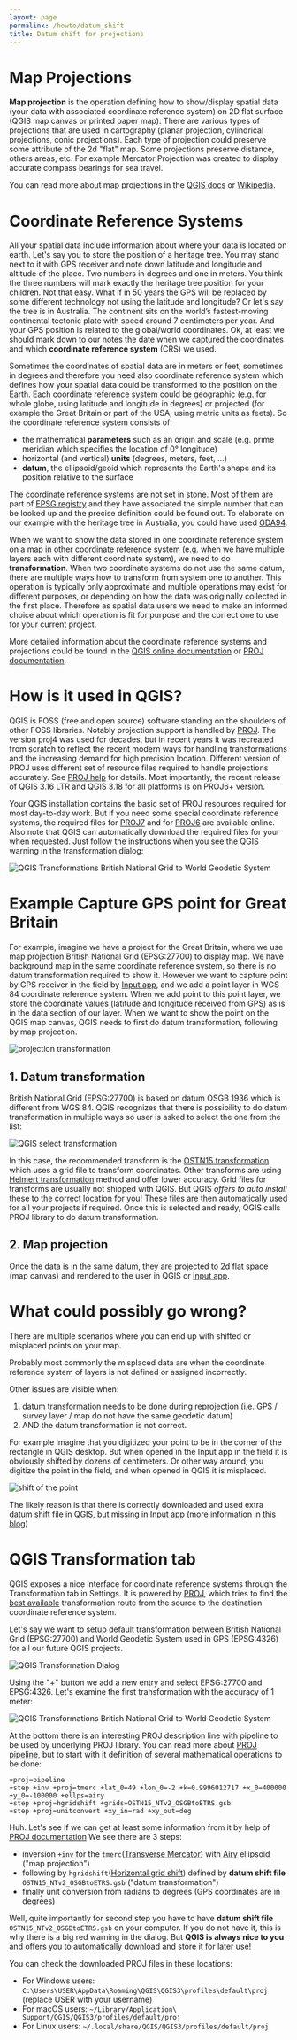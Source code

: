```yaml
---
layout: page
permalink: /howto/datum_shift
title: Datum shift for projections
---
```



# Map Projections

**Map projection** is the operation defining how to show/display spatial data (your data with associated coordinate reference system) on
2D flat surface (QGIS map canvas or printed paper map).
There are various types of projections that are used in cartography (planar projection, cylindrical projections, conic projections).
Each type of projection could preserve some attribute of the 2d "flat" map. Some projections preserve distance,
others areas, etc. For example Mercator Projection was created to display accurate compass bearings for sea travel.

You can read more about map projections in the [QGIS docs](https://docs.qgis.org/testing/en/docs/gentle_gis_introduction/coordinate_reference_systems.html#map-projection-in-detail)
or [Wikipedia](https://en.wikipedia.org/wiki/Map_projection).

# Coordinate Reference Systems

All your spatial data include information about where your data is located on earth. Let's say you to store the position
of a heritage tree. You may stand next to it with GPS receiver and note down latitude and longitude and altitude of the
place. Two numbers in degrees and one in meters. You think the three numbers will mark exactly the heritage
tree position for your children. Not that easy. What if in 50 years the GPS will be replaced by some different technology
not using the latitude and longitude? Or let's say the tree is in Australia. The continent sits on the world’s
fastest-moving continental tectonic plate with speed around 7 centimeters per year. And your GPS position is related to the
global/world coordinates. Ok, at least we should mark down to our notes the date when we captured the coordinates and
which **coordinate reference system** (CRS) we used.

Sometimes the coordinates of spatial data are in meters or feet, sometimes in degrees and therefore you need also coordinate reference system which
defines how your spatial data could be transformed to the position on the Earth. Each coordinate reference system could be
geographic (e.g. for whole globe, using latitude and longitude in degrees) or projected
(for example the Great Britain or part of the USA, using metric units as feets). So the coordinate reference system consists of:

 - the mathematical **parameters** such as an origin and scale (e.g. prime meridian which specifies the location of 0° longitude)
 - horizontal (and vertical) **units** (degrees, meters, feet, ...)
 - **datum**, the ellipsoid/geoid which represents the Earth's shape and its position relative to the surface

The coordinate reference systems are not set in stone. Most of them are part of [EPSG registry](https://en.wikipedia.org/wiki/EPSG_Geodetic_Parameter_Dataset)
and they have associated the simple number that can be looked up and the precise definition could be found out.
To elaborate on our example with the heritage tree in Australia, you could have used [GDA94](https://en.wikipedia.org/wiki/Geocentric_Datum_of_Australia_1994).

When we want to show the data stored in one coordinate reference system on a map in other coordinate reference system (e.g. when
we have multiple layers each with different coordinate system), we need to do **transformation**. When two
coordinate systems do not use the same datum, there are multiple ways how to transform from system one to another.
This operation is typically only approximate and multiple operations may exist for different purposes,
or depending on how the data was originally collected in the first place. Therefore as spatial data users we need to
make an informed choice about which operation is fit for purpose and the correct one to use for your current project.

More detailed information about the coordinate reference systems and projections could be found
in the [QGIS online documentation](https://docs.qgis.org/testing/en/docs/gentle_gis_introduction/coordinate_reference_systems.html)
or [PROJ documentation](https://proj.org/operations/index.html).

# How is it used in QGIS?

QGIS is FOSS (free and open source) software standing on the shoulders of other FOSS libraries. Notably projection support
is handled by [PROJ](https://proj.org). The version proj4 was used for decades, but in recent years it was recreated
from scratch to reflect the recent modern ways for handling transformations and the increasing demand for
high precision location. Different version of PROJ uses different set of resource files required to handle projections
accurately. See [PROJ help](https://proj.org/resource_files.html) for details.
Most importantly, the recent release of QGIS 3.16 LTR and QGIS 3.18 for all platforms is on PROJ6+ version.

Your QGIS installation contains the basic set of PROJ resources required for most day-to-day work. But if you
need some special coordinate reference systems, the required files for [PROJ7](https://github.com/OSGeo/PROJ-data) and for
[PROJ6](https://github.com/OSGeo/proj-datumgrid) are available online. Also note that QGIS can automatically download the
required files for your when requested. Just follow the instructions when you see the QGIS warning in the transformation
dialog:

![QGIS Transformations British National Grid to World Geodetic System](../images/QGIS_Transformations2.png)

# Example Capture GPS point for Great Britain  

For example, imagine we have a project for the Great Britain, where we use map projection British National Grid (EPSG:27700) to display map. We have background
map in the same coordinate reference system, so there is no datum transformation required to show it. However we want
to capture point by GPS receiver in the field by [Input app](https://inputapp.io), and we add a point layer in WGS 84
coordinate reference system. When we add point to this point layer, we store the coordinate values (latitude and longitude received from
GPS) as is in the data section of our layer. When we want to show the point on the QGIS map canvas, QGIS needs to first do
datum transformation, following by map projection.

![projection transformation](../images/projection_transformation.png)

## 1. Datum transformation

British National Grid (EPSG:27700) is based on datum OSGB 1936 which is different from WGS 84.
QGIS recognizes that there is possibility to do datum transformation in multiple ways
so user is asked to select the one from the list:

![QGIS select transformation](../images/transformations_qgis.png)

In this case, the recommended transform is the
[OSTN15 transformation](https://www.ordnancesurvey.co.uk/business-government/tools-support/os-net/for-developers)
which uses a grid file to transform coordinates.
Other transforms are using [Helmert transformation](https://en.wikipedia.org/wiki/Helmert_transformation) method and offer
lower accuracy. Grid files for transforms are usually not shipped with QGIS.
But QGIS *offers to auto install* these to the correct location for you! These files are then automatically used for all your projects if required. Once this is selected and ready, QGIS calls
PROJ library to do datum transformation.

## 2. Map projection

Once the data is in the same datum, they are projected to 2d flat space (map canvas) and rendered to the user in QGIS or [Input app](https://inputapp.io).

# What could possibly go wrong?

There are multiple scenarios where you can end up with shifted or misplaced points on your map.

Probably most commonly the misplaced data are when the coordinate reference system of layers is not defined or
assigned incorrectly.

Other issues are visible when:
1. datum transformation needs to be done during reprojection (i.e. GPS / survey layer / map do not have the
same geodetic datum)
2. AND the datum transformation is not correct.

For example imagine that you digitized your point to be in the corner of the rectangle in QGIS desktop. But when opened
in the Input app in the field it is obviously shifted by dozens of centimeters. Or other way around, you digitize the
point in the field, and when opened in QGIS it is misplaced.

![shift of the point](../images/posts/digitizing_shift.png)

The likely reason is that there is correctly downloaded and used extra datum shift file in QGIS, but missing in
Input app (more information in [this blog](/blog/2021/04/22/projections-field/))

# QGIS Transformation tab

QGIS exposes a nice interface for coordinate reference systems through the Transformation tab in Settings.
It is powered by [PROJ](https://proj.org/index.html), which tries to find the [best available](https://proj.org/operations/operations_computation.html)
transformation route from the source to the destination coordinate reference system.

Let's say we want to setup default transformation between British National Grid (EPSG:27700) and
World Geodetic System used in GPS (EPSG:4326) for all our future QGIS projects.

![QGIS Transformation Dialog](../images/QGIS_Transformations_Dialog.png)

Using the "+" button we add a new entry and select EPSG:27700 and EPSG:4326.
Let's examine the first transformation with the accuracy of 1 meter:

![QGIS Transformations British National Grid to World Geodetic System](../images/QGIS_Transformations2.png)

At the bottom there is an interesting PROJ description line with pipeline to be used by underlying PROJ library.
You can read more about [PROJ pipeline](https://proj.org/operations/pipeline.html), but to start with
it definition of several mathematical operations to be done:

```
+proj=pipeline
+step +inv +proj=tmerc +lat_0=49 +lon_0=-2 +k=0.9996012717 +x_0=400000 +y_0=-100000 +ellps=airy
+step +proj=hgridshift +grids=OSTN15_NTv2_OSGBtoETRS.gsb
+step +proj=unitconvert +xy_in=rad +xy_out=deg
```

Huh. Let's see if we can get at least some information from it by help of [PROJ documentation](https://proj.org/)
We see there are 3 steps:
- inversion `+inv` for the `tmerc`([Transverse Mercator](https://proj.org/operations/projections/tmerc.html)) with [Airy](https://proj.org/operations/projections/airy.html?highlight=airy) ellipsoid ("map projection")
- following by `hgridshift`([Horizontal grid shift](https://proj.org/operations/transformations/hgridshift.html?highlight=hgridshift)) defined by **datum shift file** `OSTN15_NTv2_OSGBtoETRS.gsb` ("datum transformation")
- finally unit conversion from radians to degrees (GPS coordinates are in degrees)

Well, quite importantly for second step you have to have **datum shift file** `OSTN15_NTv2_OSGBtoETRS.gsb` on your computer.
If you do not have it, this is why there is a big red warning in the dialog. But **QGIS is always nice to you** and offers you
to automatically download and store it for later use!

You can check the downloaded PROJ files in these locations:

- For Windows users: `C:\Users\USER\AppData\Roaming\QGIS\QGIS3\profiles\default\proj` (replace USER with your username)
- For macOS users: `~/Library/Application\ Support/QGIS/QGIS3/profiles/default/proj`
- For Linux users: `~/.local/share/QGIS/QGIS3/profiles/default/proj`
